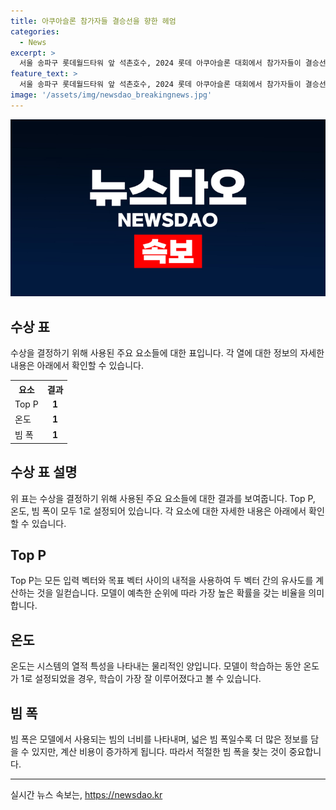 ```yaml
---
title: 아쿠아슬론 참가자들 결승선을 향한 헤엄
categories:
  - News
excerpt: >
  서울 송파구 롯데월드타워 앞 석촌호수, 2024 롯데 아쿠아슬론 대회에서 참가자들이 결승선을 향해 헤엄친다. 
feature_text: >
  서울 송파구 롯데월드타워 앞 석촌호수, 2024 롯데 아쿠아슬론 대회에서 참가자들이 결승선을 향해 헤엄친다. 
image: '/assets/img/newsdao_breakingnews.jpg'
---
```


<p><img src="/assets/img/newsdao_breakingnews.jpg" alt="bookingtag 속보" /></p>

<h2>수상 표</h2>

<p data-ke-size="size16">수상을 결정하기 위해 사용된 주요 요소들에 대한 표입니다. 각 열에 대한 정보의 자세한 내용은 아래에서 확인할 수 있습니다.</p>

<table>
    <tr>
        <th><b>요소</b></th>
        <th><b>결과</b></th>
    </tr>
    <tr>
        <td>Top P</td>
        <td style="text-align: center; height: 17px;"><b>1</b></td>
    </tr>
    <tr>
        <td>온도</td>
        <td style="text-align: center; height: 17px;"><b>1</b></td>
    </tr>
    <tr>
        <td>빔 폭</td>
        <td style="text-align: center; height: 17px;"><b>1</b></td>
    </tr>
</table>

<h2 data-ke-size="size26">수상 표 설명</h2>

<p data-ke-size="size16">위 표는 수상을 결정하기 위해 사용된 주요 요소들에 대한 결과를 보여줍니다. Top P, 온도, 빔 폭이 모두 1로 설정되어 있습니다. 각 요소에 대한 자세한 내용은 아래에서 확인할 수 있습니다.</p>

<h2 data-ke-size="size26">Top P</h2>

<p data-ke-size="size16">Top P는 모든 입력 벡터와 목표 벡터 사이의 내적을 사용하여 두 벡터 간의 유사도를 계산하는 것을 일컫습니다. 모델이 예측한 순위에 따라 가장 높은 확률을 갖는 비율을 의미합니다.</p>

<h2 data-ke-size="size26">온도</h2>

<p data-ke-size="size16">온도는 시스템의 열적 특성을 나타내는 물리적인 양입니다. 모델이 학습하는 동안 온도가 1로 설정되었을 경우, 학습이 가장 잘 이루어졌다고 볼 수 있습니다.</p>

<h2 data-ke-size="size26">빔 폭</h2>

<p data-ke-size="size16">빔 폭은 모델에서 사용되는 빔의 너비를 나타내며, 넓은 빔 폭일수록 더 많은 정보를 담을 수 있지만, 계산 비용이 증가하게 됩니다. 따라서 적절한 빔 폭을 찾는 것이 중요합니다.</p>

<p><hr></p>
실시간 뉴스 속보는, <a href="https://newsdao.kr" rel="dofollow">https://newsdao.kr</a>


